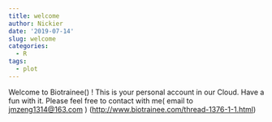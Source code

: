 ```yaml
---
title: welcome
author: Nickier
date: '2019-07-14'
slug: welcome
categories:
  - R
tags:
  - plot
---
```

Welcome to Biotrainee() !
This is your personal account in our Cloud.
Have a fun with it.
Please feel free to contact with me( email to jmzeng1314@163.com )
(http://www.biotrainee.com/thread-1376-1-1.html)